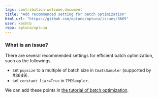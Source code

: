 ```yaml
---
tags: contribution-welcome,document
title: "Add recommended setting for batch optimization"
html_url: "https://github.com/optuna/optuna/issues/3669"
user: knshnb
repo: optuna/optuna
---
```


### What is an issue?

There are several recommended settings for efficient batch optimization, such as the followings.

- set `popsize` to a multiple of batch size in `CmaEsSampler` (supported by #3649).
- set `constant_liar=True` in `TPESampler`.

We can add these points in [the tutorial of batch optimization](https://optuna.readthedocs.io/en/stable/tutorial/20_recipes/009_ask_and_tell.html#batch-optimization).